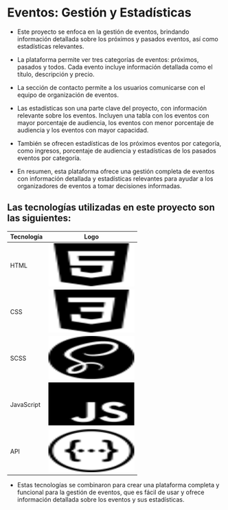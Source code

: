 # Eventos: Gestión y Estadísticas

- Este proyecto se enfoca en la gestión de eventos, brindando información detallada sobre los próximos y pasados eventos, así como estadísticas relevantes.

- La plataforma permite ver tres categorías de eventos: próximos, pasados y todos. Cada evento incluye información detallada como el título, descripción y precio.

- La sección de contacto permite a los usuarios comunicarse con el equipo de organización de eventos.

- Las estadísticas son una parte clave del proyecto, con información relevante sobre los eventos. Incluyen una tabla con los eventos con mayor porcentaje de audiencia, los eventos con menor porcentaje de audiencia y los eventos con mayor capacidad.

- También se ofrecen estadísticas de los próximos eventos por categoría, como ingresos, porcentaje de audiencia y estadísticas de los pasados eventos por categoría.

- En resumen, esta plataforma ofrece una gestión completa de eventos con información detallada y estadísticas relevantes para ayudar a los organizadores de eventos a tomar decisiones informadas.

## Las tecnologías utilizadas en este proyecto son las siguientes:

| Tecnología | Logo |
|------------|------|
| HTML       | <img src="./img/html5.svg" alt="HTML logo" width="200" height="100" style="background-color: #E34F26;"> |
| CSS        | <img src="./img/css3.svg" alt="CSS logo" width="200" height="100" style="background-color: #1572B6;"> |
| SCSS       | <img src="./img/sass.svg" alt="SCSS logo" width="200" height="100" style="background-color: #CC6699;"> |
| JavaScript | <img src="./img/javascript.svg" alt="JavaScript logo" width="200" height="100" style="background-color: #F7DF1E;"> |
| API        | <img src="./img/swagger.svg" alt="API logo" width="200" height="100" style="background-color: #85EA2D;"> |

- Estas tecnologías se combinaron para crear una plataforma completa y funcional para la gestión de eventos, que es fácil de usar y ofrece información detallada sobre los eventos y sus estadísticas.
